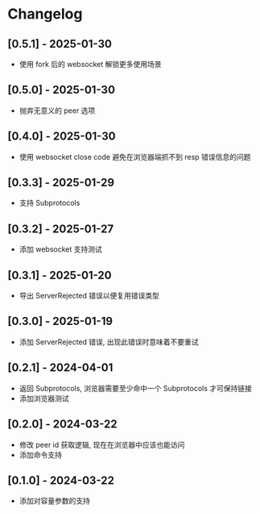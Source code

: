 # Changelog

## [0.5.1] - 2025-01-30

- 使用 fork 后的 websocket 解锁更多使用场景

## [0.5.0] - 2025-01-30

- 抛弃无意义的 peer 选项

## [0.4.0] - 2025-01-30

- 使用 websocket close code 避免在浏览器端抓不到 resp 错误信息的问题

## [0.3.3] - 2025-01-29

- 支持 Subprotocols

## [0.3.2] - 2025-01-27

- 添加 websocket 支持测试

## [0.3.1] - 2025-01-20

- 导出 ServerRejected 错误以便复用错误类型

## [0.3.0] - 2025-01-19

- 添加 ServerRejected 错误, 出现此错误时意味着不要重试

## [0.2.1] - 2024-04-01

- 返回 Subprotocols, 浏览器需要至少命中一个 Subprotocols 才可保持链接
- 添加浏览器测试

## [0.2.0] - 2024-03-22

- 修改 peer id 获取逻辑, 现在在浏览器中应该也能访问
- 添加命令支持

## [0.1.0] - 2024-03-22

- 添加对容量参数的支持

